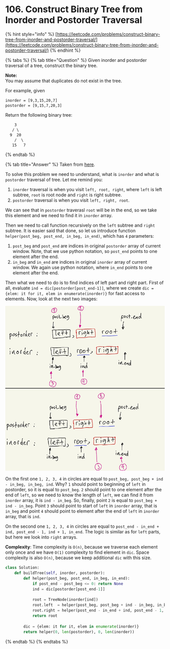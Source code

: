 # 106. Construct Binary Tree from Inorder and Postorder Traversal

{% hint style="info" %}
[https://leetcode.com/problems/construct-binary-tree-from-inorder-and-postorder-traversal/](https://leetcode.com/problems/construct-binary-tree-from-inorder-and-postorder-traversal/)
{% endhint %}

{% tabs %}
{% tab title="Question" %}
Given inorder and postorder traversal of a tree, construct the binary tree.

**Note:**  
You may assume that duplicates do not exist in the tree.

For example, given

```text
inorder = [9,3,15,20,7]
postorder = [9,15,7,20,3]
```

Return the following binary tree:

```text
    3
   / \
  9  20
    /  \
   15   7
```
{% endtab %}

{% tab title="Answer" %}
Taken from [here](https://leetcode.com/problems/construct-binary-tree-from-inorder-and-postorder-traversal/discuss/758662/Python-O%28n%29-recursion-explained-with-diagram).

To solve this problem we need to understand, what is `inorder` and what is `postorder` traversal of tree. Let me remind you:

1. `inorder` traversal is when you visit `left, root, right`, where `left` is left subtree, `root` is root node and `right` is right subtree.
2. `postorder` traversal is when you visit `left, right, root`.

We can see that in `postorder` traverasl `root` will be in the end, so we take this element and we need to find it in `inorder` array.

Then we need to call function recursively on the `left` subtree and `right` subtree. It is easier said that done, so let us introduce function `helper(post_beg, post_end, in_beg, in_end)`, which has `4` parameters:

1. `post_beg` and `post_end` are indices in original `postorder` array of current window. Note, that we use python notation, so `post_end` points to one element after the end.
2. `in_beg` and `in_end` are indices in original `inorder` array of current window. We again use python notation, where `in_end` points to one element after the end.

 Then what we need to do is to find indices of left part and right part. First of all, evaluate `ind = dic[postorder[post_end-1]]`, where we create `dic = {elem: it for it, elem in enumerate(inorder)}` for fast access to elements. Now, look at the next two images:

![](../../.gitbook/assets/image%20%2858%29.png)

 On the first one `1, 2, 3, 4` in circles are equal to `post_beg, post_beg + ind - in_beg, in_beg, ind`. Why? `1` should point to beginning of `left` in postorder, so it is equal to `post_beg`. `2` should point to one element after the end of `left`, so we need to know the length of `left`, we can find it from `inorder` array, it is `ind - in_beg`. So, finally, point `2` is equal to `post_beg + ind - in_beg`. Point `3` should point to start of `left` in `inorder` array, that is `in_beg` and point `4` should point to element after the end of `left` in `inorder` array, that is `ind`.

On the second one `1, 2, 3, 4` in circles are equal to `post_end - in_end + ind, post_end - 1, ind + 1, in_end`. The logic is similar as for `left` parts, but here we look into `right` arrays.

**Complexity**: Time complexity is `O(n)`, because we traverse each element only once and we have `O(1)` complexity to find element in `dic`. Space complexity is also `O(n)`, because we keep additional `dic` with this size.

```python
class Solution:
    def buildTree(self, inorder, postorder):
        def helper(post_beg, post_end, in_beg, in_end):
            if post_end - post_beg <= 0: return None
            ind = dic[postorder[post_end-1]]

            root = TreeNode(inorder[ind])  
            root.left  = helper(post_beg, post_beg + ind - in_beg, in_beg, ind)
            root.right = helper(post_end - in_end + ind, post_end - 1, ind + 1, in_end)
            return root
        
        dic = {elem: it for it, elem in enumerate(inorder)}  
        return helper(0, len(postorder), 0, len(inorder))
```
{% endtab %}
{% endtabs %}



